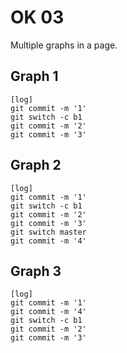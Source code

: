 # OK 03

Multiple graphs in a page.

## Graph 1

```gitgraph
[log]
git commit -m '1'
git switch -c b1
git commit -m '2'
git commit -m '3'
```

## Graph 2

```gitgraph
[log]
git commit -m '1'
git switch -c b1
git commit -m '2'
git commit -m '3'
git switch master
git commit -m '4'
```

## Graph 3

```gitgraph
[log]
git commit -m '1'
git commit -m '4'
git switch -c b1
git commit -m '2'
git commit -m '3'
```
